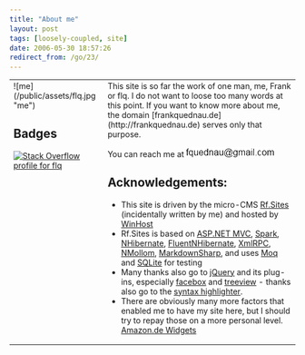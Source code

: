 ```yaml
---
title: "About me"
layout: post
tags: [loosely-coupled, site]
date: 2006-05-30 18:57:26
redirect_from: /go/23/
---
```


<table border="0" cellspacing="0" cellpadding="2" width="100%"> <tbody> <tr> <td valign="top">![me](/public/assets/flq.jpg "me")

## Badges

[![Stack Overflow profile for flq](http://stackoverflow.com/users/flair/51428.png "Stack Overflow profile for flq")](http://stackoverflow.com/users/51428/flq) 

<script src="http://widgets.twimg.com/j/2/widget.js"></script><script>  new TWTR.Widget({    version: 2,    type: 'profile',    rpp: 3,    interval: 6000,    width: 250,    height: 300,    theme: {      shell: {        background: '#ffffff',        color: '#241f24'      },      tweets: {        background: '#ffffff',        color: '#120b12',        links: '#20b0a4'      }    },    features: {      scrollbar: false,      loop: false,      live: false,      hashtags: true,      timestamp: true,      avatars: false,      behavior: 'all'    }  }).render().setUser('fquednau').start();  </script></td> <td valign="top">This site is so far the work of one man, me, Frank or flq. I do not want to loose too many words at this point. If you want to know more about me, the domain [frankquednau.de](http://frankquednau.de) serves only that purpose. 

You can reach me at ![m](/public/assets/m_eda5bd03-2c0f-4b90-a2ab-ccf3c7a7d214.png "m") 

## Acknowledgements:

*   This site is driven by the micro-CMS [Rf.Sites](http://github.com/flq/Rf.Sites) (incidentally written by me) and hosted by [WinHost](http://winhost.com/)  <li>Rf.Sites is based on [ASP.NET MVC](http://www.asp.net/), [Spark](http://sparkviewengine.com/), [NHibernate](http://nhforge.org/Default.aspx), [FluentNHibernate](http://fluentnhibernate.org/), [XmlRPC](http://www.xml-rpc.net/), [NMollom](http://code.google.com/p/nmollom/), [MarkdownSharp](http://code.google.com/p/markdownsharp/), and uses [Moq](http://code.google.com/p/moq/) and [SQLite](http://www.sqlite.org/) for testing  <li>Many thanks also go to [jQuery](http://jquery.com/) and its plug-ins, especially [facebox](http://chriswanstrath.com/facebox/) and [treeview](http://bassistance.de/jquery-plugins/jquery-plugin-treeview/) - thanks also go to the [syntax highlighter](http://alexgorbatchev.com/SyntaxHighlighter/).  <li>There are obviously many more factors that enabled me to have my site here, but I should try to repay those on a more personal level.<SCRIPT charset="utf-8" type="text/javascript" src="http://ws.amazon.de/widgets/q?ServiceVersion=20070822&MarketPlace=DE&ID=V20070822/DE/realfictionne-21/8004/94157501-2922-43a6-9852-932256c73123"> </SCRIPT> <NOSCRIPT>[Amazon.de Widgets](http://ws.amazon.de/widgets/q?ServiceVersion=20070822&MarketPlace=DE&ID=V20070822%2FDE%2Frealfictionne-21%2F8004%2F94157501-2922-43a6-9852-932256c73123&Operation=NoScript)</NOSCRIPT></td></tr></tbody></table>